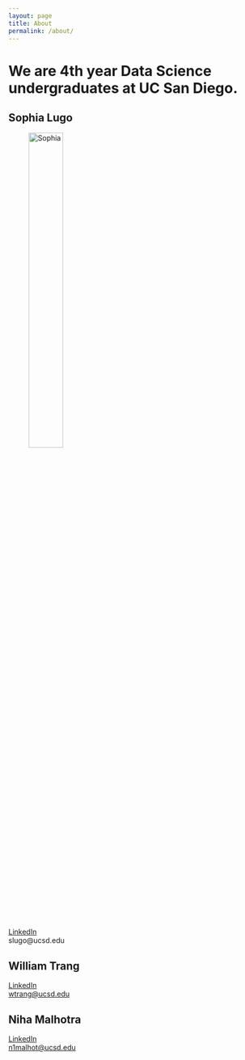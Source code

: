 ```yaml
---
layout: page
title: About
permalink: /about/
---
```


# We are 4th year Data Science undergraduates at UC San Diego.

## Sophia Lugo
<figure>
<p align="left">
    <img src="assets/sophia_photo.png" alt="Sophia" width="40%" margin-left="auto" margin-right="auto"/>
</p> </figure>
<a href="https://www.linkedin.com/in/sophia-lugo/">LinkedIn</a> <br>
slugo@ucsd.edu

## William Trang
<a href="https://www.linkedin.com/in/williamtrang/">LinkedIn</a> <br>
wtrang@ucsd.edu

## Niha Malhotra
<a href="https://www.linkedin.com/in/malhotraniha/">LinkedIn</a> <br>
n1malhot@ucsd.edu

